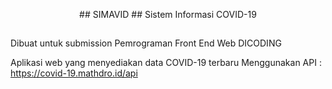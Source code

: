 <p align="center">
##    SIMAVID
## Sistem Informasi COVID-19

</p>



##

Dibuat untuk submission Pemrograman Front End Web DICODING

Aplikasi web yang menyediakan data COVID-19 terbaru
Menggunakan API : https://covid-19.mathdro.id/api

